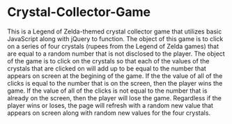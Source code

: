 # Crystal-Collector-Game
This is a Legend of Zelda-themed crystal collector game that utilizes basic JavaScript along with jQuery to function. The object of this game is to click on a series of four crystals (rupees from the Legend of Zelda games) that are equal to a random number that is not disclosed to the player. The object of the game is to click on the crystals so that each of the values of the crystals that are clicked on will add up to be equal to the number that appears on screen at the begining of the game. If the the value of all of the clicks is equal to the number that is on the screen, then the player wins the game. If the value of all of the clicks is not equal to the number that is already on the screen, then the player will lose the game. Regardless if the player wins or loses, the page will refresh with a random new value that appears on screen along with random new values for the four crystals. 
